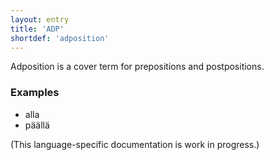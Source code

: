 ```yaml
---
layout: entry
title: 'ADP'
shortdef: 'adposition'
---
```


Adposition is a cover term for prepositions and postpositions.

### Examples

* alla
* päällä

(This language-specific documentation is work in progress.)
